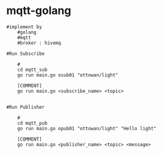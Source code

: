 # mqtt-golang

    #implement by
        #golang
        #mqtt
        #broker : hivemq
    
    #Run Subscribe

        #
        cd mqtt_sub
        go run main.go osub01 "ottowan/light"

        [COMMENT]
        go run main.go <subscribe_name> <topic>

    
    #Run Publisher 

        #
        cd mqtt_pub
        go run main.go opub01 "ottowan/light" "Hello light"

        [COMMENT]
        go run main.go <publisher_name> <topic> <message>
